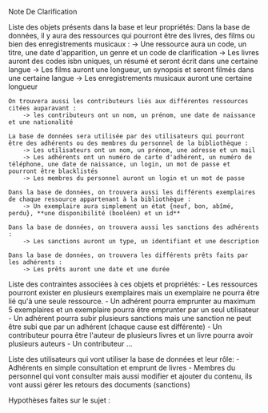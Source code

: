 Note De Clarification

Liste des objets présents dans la base et leur propriétés:
    Dans la base de données, il y aura des ressources qui pourront être des livres, des films ou bien des enregistrements musicaux : 
        -> Une ressource aura un code, un titre, une date d'apparition, un genre et un code de clarification
        -> Les livres auront des codes isbn uniques, un résumé et seront écrit dans une certaine langue
        -> Les films auront une longueur, un synopsis et seront filmés dans une certaine langue
        -> Les enregistrements musicaux auront une certaine longueur
        
    On trouvera aussi les contributeurs liés aux différentes ressources citées auparavant :
        -> les contributeurs ont un nom, un prénom, une date de naissance et une nationalité
    
    La base de données sera utilisée par des utilisateurs qui pourront être des adhérents ou des membres du personnel de la bibliothèque : 
        -> Les utilisateurs ont un nom, un prénom, une adresse et un mail
        -> Les adhérents ont un numéro de carte d'adhérent, un numéro de téléphone, une date de naissance, un login, un mot de passe et pourront être blacklistés
        -> Les membres du personnel auront un login et un mot de passe 
    
    Dans la base de données, on trouvera aussi les différents exemplaires de chaque ressource appartenant à la bibliothèque : 
        -> Un exemplaire aura simplement un état {neuf, bon, abîmé, perdu}, **une disponibilité (booléen) et un id**
    
    Dans la base de données, on trouvera aussi les sanctions des adhérents :
        -> Les sanctions auront un type, un identifiant et une description
    
    Dans la base de données, on trouvera les différents prêts faits par les adhérents :
        -> Les prêts auront une date et une durée
    
Liste des contraintes associées à ces objets et propriétés:
    - Les ressources pourront exister en plusieurs exemplaires mais un exemplaire ne pourra être lié qu'à une seule ressource.
    - Un adhérent pourra emprunter au maximum 5 exemplaires et un exemplaire pourra être emprunter par un seul utilisateur
    - Un adhérent pourra subir plusieurs sanctions mais une sanction ne peut être subi que par un adhérent (chaque cause est différente)
    - Un contributeur pourra être l'auteur de plusieurs livres et un livre pourra avoir plusieurs auteurs
    - Un contributeur ...

Liste des utilisateurs qui vont utiliser la base de données et leur rôle:
    - Adhérents en simple consultation et emprunt de livres
    - Membres du personnel qui vont consulter mais aussi modifier et ajouter du contenu, ils vont aussi gérer les retours des documents (sanctions)
    
Hypothèses faites sur le sujet : 
